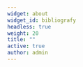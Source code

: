```yaml
---
widget: about
widget_id: bibliografy
headless: true
weight: 20
title: ""
active: true
author: admin
---
```

